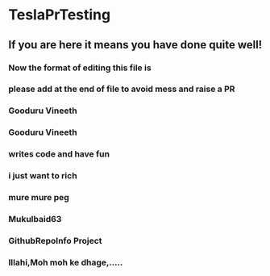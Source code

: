 # TeslaPrTesting

## If you are here it means you have done quite well!

### Now the format of editing this file is

### please add at the end of file to avoid mess and raise a PR

### Gooduru Vineeth


### Gooduru Vineeth
### writes code and have fun

### i just want to rich

### mure mure peg

### Mukulbaid63
### GithubRepoInfo Project

### Illahi,Moh moh ke dhage,.....

